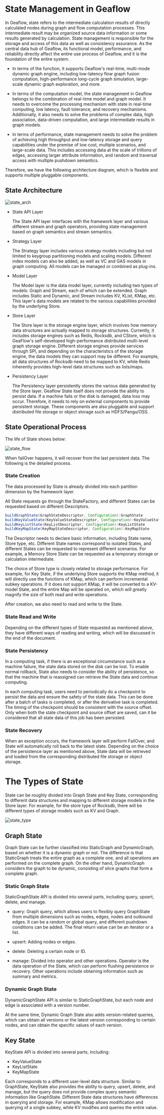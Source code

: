 # State Management in Geaflow
In Geaflow, state refers to the intermediate calculation results of directly calculated nodes during graph and flow computation processes. This intermediate result may be organized source data information or some results generated by calculation. State management is responsible for the storage and access of this data as well as consistency assurance. As the central data hub of Geaflow, its functional model, performance, and reliability directly affect the entire use process of Geaflow, and it is the foundation of the entire system.

* In terms of the function, it supports Geaflow's real-time, multi-mode dynamic graph engine, including low-latency flow graph fusion computation, high-performance long-cycle graph simulation, large-scale dynamic graph exploration, and more.

* In terms of the computation model, the state management in Geaflow belongs to the combination of real-time model and graph model. It needs to overcome the processing mechanism with state in real-time computing, low latency, fault tolerance, and recovery mechanisms. Additionally, it also needs to solve the problems of complex data, high association, data-driven computation, and large intermediate results in graph models.

* In terms of performance, state management needs to solve the problem of achieving high throughput and low-latency storage and query capabilities under the premise of low cost, multiple scenarios, and large-scale data. This includes accessing data at the scale of trillions of edges, accessing larger attribute information, and random and traversal access with multiple pushdown semantics.

Therefore, we have the following architecture diagram, which is flexible and supports multiple pluggable components.

## State Architecture

![state_arch](../../static/img/state_arch.png)

* State API Layer

  The State API layer interfaces with the framework layer and various different stream and graph operators, providing state management based on graph semantics and stream semantics.

* Strategy Layer

  The Strategy layer includes various strategy models including but not limited to keygroup partitioning models and scaling models. Different index models can also be added, as well as VC and GAS models in graph computing. All models can be managed or combined as plug-ins.

* Model Layer

  The Model layer is the data model layer, currently including two types of models: Graph and Stream, each of which can be extended. Graph includes Static and Dynamic, and Stream includes KV, KList, KMap, etc. This layer's data models are related to the various capabilities provided by the underlying Store.

* Store Layer

  The Store layer is the storage engine layer, which involves how memory data structures are actually mapped to storage structures. Currently, it includes storage engines such as Redis, Rocksdb, and CStore, which is GeaFlow's self-developed high-performance distributed multi-level graph storage engine. Different storage engines provide services through SPI, and depending on the characteristics of the storage engine, the data models they can support may be different. For example, all data structures of Rocksdb need to be mapped to KV, while Redis inherently provides high-level data structures such as lists/maps.

* Persistency Layer

  The Persistency layer persistently stores the various data generated by the Store layer. Geaflow State itself does not provide the ability to persist data. If a machine fails or the disk is damaged, data loss may occur. Therefore, it needs to rely on external components to provide persistent storage. These components are also pluggable and support distributed file storage or object storage such as HDFS/Pangu/OSS.


## State Operational Process

The life of State shows below:

![state_flow](../../static/img/state_flow.png)

When failOver happens, it will recover from the last persistent data. The following is the detailed process.

### State Creation
The data processed by State is already divided into each partition dimension by the framework layer.

All State requests go through the StateFactory, and different States can be requested based on different Descriptors.

```java
buildGraphState(GraphStateDescriptor, Configuration):GraphState
buildKeyValueState(KeyValueStateDescriptor, Configuration):KeyValueState
buildKeyListState(KeyListDescriptor, Configuration):KeyListState
buildKeyMapState(KeyMapStateDescriptor, Configuration):KeyMapState
```

The Descriptor needs to declare basic information, including State name, Store type, etc. Different State names correspond to isolated States, and different States can be requested to represent different scenarios. For example, a Memory Store State can be requested as a temporary storage or calculation intermediate.

The choice of Store type is closely related to storage performance. For example, for Key State, if the underlying Store supports the KMap method, it will directly use the functions of KMap, which can perform incremental subkey operations. If it does not support KMap, it will be converted to a KV-model State, and the entire Map will be operated on, which will greatly magnify the size of both read and write operations.

After creation, we also need to read and write to the State.

### State Read and Write
Depending on the different types of State requested as mentioned above, they have different ways of reading and writing, which will be discussed in the end of the document.

### State Persistency
In a computing task, if there is an exceptional circumstance such as a machine failure, the state data stored on the disk can be lost. To enable normal rollback, State also needs to consider the ability of persistence, so that the machine that is reassigned can retrieve the State data and continue computing.

In each computing task, users need to periodically do a checkpoint to persist the data and ensure the safety of the state data. This can be done after a batch of tasks is completed, or after the derivative task is completed. The timing of the checkpoint should be consistent with the source offset. Only when both the state checkpoint and source offset are saved, can it be considered that all state data of this job has been persisted.

### State Recovery

When an exception occurs, the framework layer will perform FailOver, and State will automatically roll back to the latest state. Depending on the choice of the persistence layer as mentioned above, State data will be retrieved and loaded from the corresponding distributed file storage or object storage.

# The Types of State

State can be roughly divided into Graph State and Key State, corresponding to different data structures and mapping to different storage models in the Store layer. For example, for the store type of Rocksdb, there will be different types of storage models such as KV and Graph.

![state_type](../../static/img/state_type.png)

## Graph State

Graph State can be further classified into StaticGraph and DynamicGraph, based on whether it is a dynamic graph or not.
The difference is that StaticGraph treats the entire graph as a complete one, and all operations are performed on the complete graph.
On the other hand, DynamicGraph considers the graph to be dynamic, consisting of slice graphs that form a complete graph.

### Static Graph State

StaticGraphState API is divided into several parts, including query, upsert, delete, and manage.

* query: Graph query, which allows users to flexibly query GraphState from multiple dimensions such as nodes, edges, nodes and outbound edges. It can be a random or global query, and different pushdown conditions can be added. The final return value can be an iterator or a list.

* upsert: Adding nodes or edges.

* delete: Deleting a certain node or ID.

* manage: Divided into operator and other operations. Operator is the data operation of the State, which can perform flushing persistence or recovery. Other operations include obtaining information such as summary and metrics.

### Dynamic Graph State

DynamicGraphState API is similar to StaticGraphState, but each node and edge is associated with a version number.

At the same time, Dynamic Graph State also adds version-related queries, which can obtain all versions or the latest version corresponding to certain nodes, and can obtain the specific values of each version.

## Key State

KeyState API is divided into several parts, including:

* KeyValueState
* KeyListState
* KeyMapState

Each corresponds to a different user-level data structure. Similar to GraphState, KeyState also provides the ability to query, upsert, delete, and manage, but the query does not provide complex query semantic information like GraphState. Different State data structures have differences in querying and storage. For example, KMap allows modification and querying of a single subkey, while KV modifies and queries the entire value.
